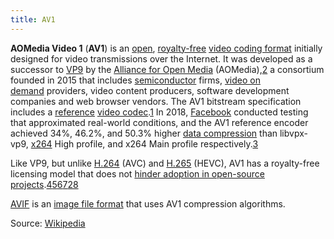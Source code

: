 ```yaml
---
title: AV1
---
```

**AOMedia Video 1** (**AV1**) is an [open](https://en.wikipedia.org/wiki/Open_format "Open format"), [royalty-free](https://en.wikipedia.org/wiki/Royalty-free "Royalty-free") [video coding format](https://en.wikipedia.org/wiki/Video_coding_format "Video coding format") initially designed for video transmissions over the Internet. It was developed as a successor to [VP9](https://en.wikipedia.org/wiki/VP9 "VP9") by the [Alliance for Open Media](https://en.wikipedia.org/wiki/Alliance_for_Open_Media "Alliance for Open Media") (AOMedia),[2](https://en.wikipedia.org/wiki/AV1#cite_note-VP9_successor-2) a consortium founded in 2015 that includes [semiconductor](https://en.wikipedia.org/wiki/Semiconductor_industry "Semiconductor industry") firms, [video on demand](https://en.wikipedia.org/wiki/Video_on_demand "Video on demand") providers, video content producers, software development companies and web browser vendors. The AV1 bitstream specification includes a [reference](https://en.wikipedia.org/wiki/Reference_implementation "Reference implementation") [video codec](https://en.wikipedia.org/wiki/Video_codec "Video codec").[1](https://en.wikipedia.org/wiki/AV1#cite_note-av1-spec-1) In 2018, [Facebook](https://en.wikipedia.org/wiki/Facebook "Facebook") conducted testing that approximated real-world conditions, and the AV1 reference encoder achieved 34%, 46.2%, and 50.3% higher [data compression](https://en.wikipedia.org/wiki/Data_compression "Data compression") than libvpx-vp9, [x264](https://en.wikipedia.org/wiki/X264 "X264") High profile, and x264 Main profile respectively.[3](https://en.wikipedia.org/wiki/AV1#cite_note-facebookav1tests-3)

Like VP9, but unlike [H.264](https://en.wikipedia.org/wiki/Advanced_Video_Coding "Advanced Video Coding") (AVC) and [H.265](https://en.wikipedia.org/wiki/High_Efficiency_Video_Coding "High Efficiency Video Coding") (HEVC), AV1 has a royalty-free licensing model that does not [hinder adoption in open-source projects](https://en.wikipedia.org/wiki/Reasonable_and_non-discriminatory_licensing#Excluding_costless_distribution_schemes "Reasonable and non-discriminatory licensing").[4](https://en.wikipedia.org/wiki/AV1#cite_note-tax-4)[5](https://en.wikipedia.org/wiki/AV1#cite_note-moz-avc-reluctance-5)[6](https://en.wikipedia.org/wiki/AV1#cite_note-eetimes-av1release-6)[7](https://en.wikipedia.org/wiki/AV1#cite_note-arstechnica-aom-announcement-7)[2](https://en.wikipedia.org/wiki/AV1#cite_note-VP9_successor-2)[8](https://en.wikipedia.org/wiki/AV1#cite_note-fsfe_on_frand-8)

[AVIF](https://en.wikipedia.org/wiki/AVIF "AVIF") is an [image file format](https://en.wikipedia.org/wiki/Image_file_format "Image file format") that uses AV1 compression algorithms.

Source: [Wikipedia](https://en.wikipedia.org/wiki/AV1)